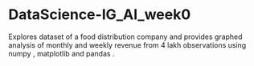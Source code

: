 # DataScience-IG_AI_week0
Explores dataset of a food distribution company and provides
graphed analysis of monthly and weekly revenue 
from 4 lakh observations using numpy , matplotlib and pandas .
